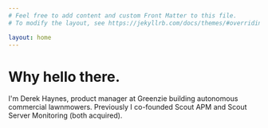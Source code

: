 ```yaml
---
# Feel free to add content and custom Front Matter to this file.
# To modify the layout, see https://jekyllrb.com/docs/themes/#overriding-theme-defaults

layout: home
---
```


# Why hello there.

I'm Derek Haynes, product manager at Greenzie building autonomous commercial lawnmowers. Previously I co-founded Scout APM and Scout Server Monitoring (both acquired).
